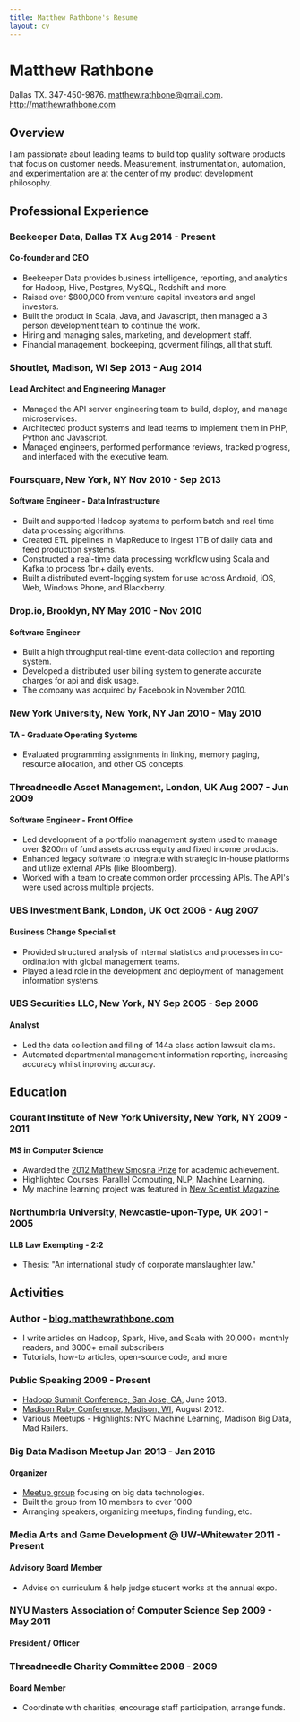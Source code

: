 ```yaml
---
title: Matthew Rathbone's Resume
layout: cv
---
```


# Matthew Rathbone
<span class="subtitle">Dallas TX. 347-450-9876. matthew.rathbone@gmail.com. <a href="http://matthewrathbone.com">http://matthewrathbone.com</a></span>

## Overview

I am passionate about leading teams to build top quality software products that focus on customer needs. Measurement, instrumentation, automation, and experimentation are at the center of my product development philosophy.

## Professional Experience

### Beekeeper Data, Dallas TX <span class="date">Aug 2014 - Present</span>

#### Co-founder and CEO

- Beekeeper Data provides business intelligence, reporting, and analytics for Hadoop, Hive, Postgres, MySQL, Redshift and more.
- Raised over $800,000 from venture capital investors and angel investors.
- Built the product in Scala, Java, and Javascript, then managed a 3 person development team to continue the work.
- Hiring and managing sales, marketing, and development staff.
- Financial management, bookeeping, goverment filings, all that stuff.

### Shoutlet, Madison, WI <span class="date">Sep 2013 - Aug 2014</span>

#### Lead Architect and Engineering Manager

- Managed the API server engineering team to build, deploy, and manage microservices.
- Architected product systems and lead teams to implement them in PHP, Python and Javascript.
- Managed engineers, performed performance reviews, tracked progress, and interfaced with the executive team.

### Foursquare, New York, NY <span class="date">Nov 2010 - Sep 2013</span>

#### Software Engineer - Data Infrastructure

- Built and supported Hadoop systems to perform batch and real time data processing algorithms.
- Created ETL pipelines in MapReduce to ingest 1TB of daily data and feed production systems.
- Constructed a real-time data processing workflow using Scala and Kafka to process 1bn+ daily events.
- Built a distributed event-logging system for use across Android, iOS, Web, Windows Phone, and Blackberry.

### Drop.io, Brooklyn, NY <span class="date">May 2010 - Nov 2010</span>

#### Software Engineer

- Built a high throughput real-time event-data collection and reporting system.
- Developed a distributed user billing system to generate accurate charges for api and disk usage.
- The company was acquired by Facebook in November 2010.

### New York University, New York, NY <span class="date">Jan 2010 - May 2010</span>

#### TA - Graduate Operating Systems

- Evaluated programming assignments in linking, memory paging, resource allocation, and other OS concepts.

### Threadneedle Asset Management, London, UK <span class="date">Aug 2007 - Jun 2009</span>

#### Software Engineer - Front Office

- Led development of a portfolio management system used to manage over $200m of fund assets across equity and fixed income products.
- Enhanced legacy software to integrate with strategic in-house platforms and utilize external APIs (like Bloomberg).
- Worked with a team to create common order processing APIs. The API's were used across multiple projects.

### UBS Investment Bank, London, UK <span class="date">Oct 2006 - Aug 2007</span>

#### Business Change Specialist

- Provided structured analysis of internal statistics and processes in co-ordination with global management teams.
- Played a lead role in the development and deployment of management information systems.

### UBS Securities LLC, New York, NY <span class="date">Sep 2005 - Sep 2006</span>

#### Analyst

- Led the data collection and filing of 144a class action lawsuit claims.
- Automated departmental management information reporting, increasing accuracy whilst inproving accuracy.

## Education

### Courant Institute of New York University, New York, NY <span class="date">2009 - 2011</span>

#### MS in Computer Science

- Awarded the [2012 Matthew Smosna Prize][prize] for academic achievement.
- Highlighted Courses: Parallel Computing, NLP, Machine Learning.
- My machine learning project was featured in [New Scientist Magazine][new-scientist].

### Northumbria University, Newcastle-upon-Type, UK <span class="date">2001 - 2005</span>

#### LLB Law Exempting - 2:2

- Thesis: "An international study of corporate manslaughter law."

## Activities

### Author - [blog.matthewrathbone.com](http://blog.matthewrathbone.com)

- I write articles on Hadoop, Spark, Hive, and Scala with 20,000+ monthly readers, and 3000+ email subscribers
- Tutorials, how-to articles, open-source code, and more


### Public Speaking <span class="date">2009 - Present</span>

- [Hadoop Summit Conference, San Jose, CA][hadoop-summit], June 2013.
- [Madison Ruby Conference, Madison, WI][madison-ruby], August 2012.
- Various Meetups - Highlights: NYC Machine Learning, Madison Big Data, Mad Railers.

### Big Data Madison Meetup <span class="date">Jan 2013 - Jan 2016</span>

#### Organizer

- [Meetup group][big-data] focusing on big data technologies.
- Built the group from 10 members to over 1000
- Arranging speakers, organizing meetups, finding funding, etc.

### Media Arts and Game Development @ UW-Whitewater <span class="date">2011 - Present</span>

#### Advisory Board Member

- Advise on curriculum & help judge student works at the annual expo.

### NYU Masters Association of Computer Science <span class="date">Sep 2009 - May 2011</span>

####  President / Officer

### Threadneedle Charity Committee <span class="date">2008 - 2009</span>

#### Board Member

- Coordinate with charities, encourage staff participation, arrange funds.

[me]:http://matthewrathbone.com
[hadoop-summit]:http://www.youtube.com/watch?v=V07Kuo41A8M
[madison-ruby]:http://www.youtube.com/watch?v=jCzTD2Fpb-Y
[prize]:http://cims.nyu.edu/webapps/content/programs/prizes/prizes_12
[big-data]:http://meetup.com/BigDataMadison
[new-scientist]:http://www.newscientist.com/article/mg21128251.500-datacasting-what-will-you-buy-tomorrow.html